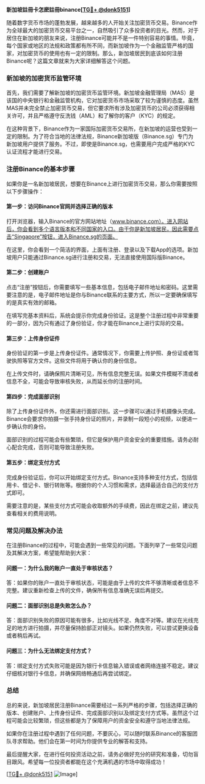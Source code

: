 **新加坡註冊卡怎麽註冊binance[[TG💪+ @donk5151](https://t.me/s/donk5151)]**

随着数字货币市场的蓬勃发展，越来越多的人开始关注加密货币交易。Binance作为全球最大的加密货币交易平台之一，自然吸引了众多投资者的目光。然而，对于居住在新加坡的朋友来说，注册Binance可能并不是一件特别容易的事情。毕竟，每个国家或地区的法规和政策都有所不同，而新加坡作为一个金融监管严格的国家，对加密货币的使用也有一定的限制。那么，新加坡居民到底该如何注册Binance呢？这篇文章就来为大家详细解答这个问题。

### 新加坡的加密货币监管环境

首先，我们需要了解新加坡的加密货币监管环境。新加坡金融管理局（MAS）是该国的中央银行和金融监管机构，它对加密货币市场采取了较为谨慎的态度。虽然MAS并未完全禁止加密货币交易，但它要求所有涉及加密货币的公司必须获得相关许可，并且严格遵守反洗钱（AML）和了解你的客户（KYC）的规定。

在这种背景下，Binance作为一家国际加密货币交易所，在新加坡的运营也受到一定的限制。为了符合当地的法律法规，Binance新加坡版（Binance.sg）专门为新加坡用户提供了服务。不过，即使是Binance.sg，也需要用户完成严格的KYC认证流程才能进行交易。

### 注册Binance的基本步骤

如果你是一名新加坡居民，想要在Binance上进行加密货币交易，那么你需要按照以下步骤操作：

#### 第一步：访问Binance官网并选择正确的版本

打开浏览器，输入Binance的官方网站地址（www.binance.com）。进入网站后，你会看到多个语言版本和不同国家的入口。由于你是新加坡居民，因此需要点击“Singapore”按钮，进入Binance.sg的页面。

在这里，你会看到一个简洁的界面，上面有注册、登录以及下载App的选项。新加坡用户只能通过Binance.sg进行注册和交易，无法直接使用国际版Binance。

#### 第二步：创建账户

点击“注册”按钮后，你需要填写一些基本信息，包括电子邮件地址和密码。这里需要注意的是，电子邮件地址是你与Binance联系的主要方式，所以一定要确保填写的是真实有效的邮箱。

在填写完基本资料后，系统会提示你完成身份验证。这是整个注册过程中非常重要的一部分，因为只有通过了身份验证，你才能在Binance上进行实际的交易。

#### 第三步：上传身份证件

身份验证的第一步是上传身份证件。通常情况下，你需要上传护照、身份证或者驾驶执照等官方文件。这些文件将用于确认你的身份信息。

在上传文件时，请确保照片清晰可见，所有信息完整无误。如果文件模糊不清或者信息不全，可能会导致审核失败，从而延长你的注册时间。

#### 第四步：完成面部识别

除了上传身份证件外，你还需进行面部识别。这一步骤可以通过手机摄像头完成。Binance会要求你拍摄一张手持身份证的照片，并录制一段短小的视频，以便进一步确认你的身份。

面部识别的过程可能会有些繁琐，但它是保护用户资金安全的重要措施。请务必耐心配合完成，否则可能导致注册失败。

#### 第五步：绑定支付方式

完成身份验证后，你可以开始绑定支付方式。Binance支持多种支付方式，包括信用卡、借记卡、银行转账等。根据你的个人习惯和需求，选择最适合自己的支付方式即可。

需要注意的是，某些支付方式可能会收取额外的手续费，因此在绑定之前，建议先查看相关的费用说明。

### 常见问题及解决办法

在注册Binance的过程中，可能会遇到一些常见的问题。下面列举了一些常见问题及其解决方案，希望能帮助到大家：

#### 问题一：为什么我的账户一直处于审核状态？

答：如果你的账户一直处于审核状态，可能是由于上传的文件不够清晰或者信息不完整。建议重新检查上传的文件，确保所有信息准确无误后再提交。

#### 问题二：面部识别总是失败怎么办？

答：面部识别失败的原因可能有很多，比如光线不足、角度不对等。建议在光线充足的地方进行拍摄，并尽量保持脸部正对镜头。如果仍然失败，可以尝试更换设备或者稍后再试。

#### 问题三：为什么无法绑定支付方式？

答：绑定支付方式失败可能是因为银行卡信息输入错误或者网络连接不稳定。建议仔细核对银行卡信息，并确保网络畅通后再尝试绑定。

### 总结

总的来说，新加坡居民注册Binance需要经过一系列严格的步骤，包括选择正确的版本、创建账户、上传身份证件、完成面部识别以及绑定支付方式等。虽然这个过程可能会比较繁琐，但这些都是为了保障用户的资金安全和遵守当地法律法规。

如果你在注册过程中遇到了任何问题，不要灰心，可以随时联系Binance的客服团队寻求帮助。他们会在第一时间为你提供专业的解答和支持。

最后提醒大家，在进行任何投资活动之前，请务必做好充分的研究和准备，切勿盲目跟风。希望每一位投资者都能在这个充满机遇的市场中取得成功！

[[TG💪+ @donk5151](https://t.me/s/donk5151) ![Image](https://i.postimg.cc/rwNCRYN7/Snipaste-2025-04-30-17-27-05.png)]